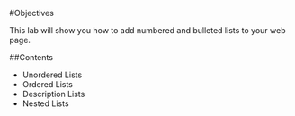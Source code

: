 #Objectives

This lab will show you how to add numbered and bulleted lists to your web page.

##Contents

- Unordered Lists
- Ordered Lists
- Description Lists
- Nested Lists
